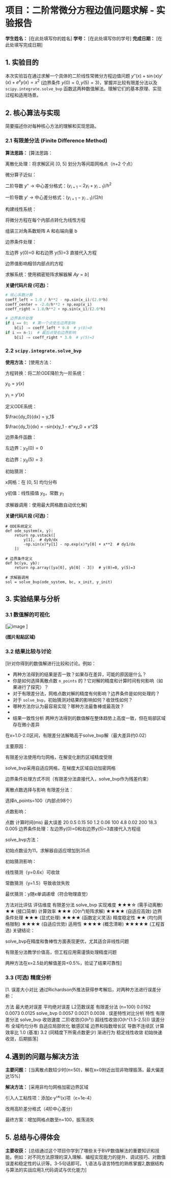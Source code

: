 # 项目：二阶常微分方程边值问题求解 - 实验报告

**学生姓名：** [在此处填写你的姓名]
**学号：** [在此处填写你的学号]
**完成日期：** [在此处填写完成日期]

## 1. 实验目的

本次实验旨在通过求解一个具体的二阶线性常微分方程边值问题 $y''(x) + \sin(x) y'(x) + e^x y(x) = x^2$ (边界条件 $y(0)=0, y(5)=3$)，掌握并比较有限差分法以及 `scipy.integrate.solve_bvp` 函数这两种数值解法。理解它们的基本原理、实现过程和适用场景。

## 2. 核心算法与实现

简要描述你对每种核心方法的理解和实现思路。

### 2.1 有限差分法 (Finite Difference Method)

**算法思路：**
[算法思路：

离散化处理：将求解区间 [0, 5] 划分为等间距网格点（n+2 个点）

微分算子近似：

二阶导数 $y''$ → 中心差分格式：$(y_{i+1} - 2y_i + y_{i-1})/h^2$

一阶导数 $y'$ → 中心差分格式：$(y_{i+1} - y_{i-1})/(2h)$

构建线性系统：

将微分方程在每个内部点转化为线性方程

组装三对角系数矩阵 A 和右端向量 b

边界条件处理：

左边界 y(0)=0 和右边界 y(5)=3 直接代入方程

边界值影响相邻内部点的方程

求解系统：使用稠密矩阵求解器解 $A y = b$]

**关键代码片段 (可选)：**
```python
# 核心系数计算
coeff_left = 1.0 / h**2 - np.sin(x_i)/(2.0*h)
coeff_center = -2.0/h**2 + np.exp(x_i)
coeff_right = 1.0/h**2 + np.sin(x_i)/(2.0*h)

# 边界条件处理
if i == 0:  # 第一个点受左边界影响
    b[i] -= coeff_left * 0.0  # y(0)=0
if i == n-1:  # 最后点受右边界影响
    b[i] -= coeff_right * 3.0  # y(5)=3
```

### 2.2 `scipy.integrate.solve_bvp`

**使用方法：**
[使用方法：

方程转换：将二阶ODE降阶为一阶系统：

$y_0 = y(x)$

$y_1 = y'(x)$

定义ODE系统：

$\frac{dy_0}{dx} = y_1$

$\frac{dy_1}{dx} = -sin(x)y_1 - e^xy_0 + x^2$

边界条件函数：

左边界：$y_0(0) = 0$

右边界：$y_0(5) = 3$

初始猜测：

x网格：在 [0, 5] 均匀分布

y初值：线性插值 $y_0$，常数 $y_1$

求解器调用：使用最大网格数自动优化解]

**关键代码片段 (可选)：**
```
# ODE系统定义
def ode_system(x, y):
    return np.vstack([
        y[1],  # dy0/dx
        -np.sin(x)*y[1] - np.exp(x)*y[0] + x**2  # dy1/dx
    ])

# 边界条件定义
def bc(ya, yb):
    return np.array([ya[0], yb[0] - 3])  # y(0)=0, y(5)=3

# 求解器调用
sol = solve_bvp(ode_system, bc, x_init, y_init)

```

## 3. 实验结果与分析

### 3.1 数值解的可视化

[![image](https://github.com/user-attachments/assets/72bc901e-0f2b-4c83-b5b7-67e846dd0eb8)
]

**(图片粘贴区域)**

### 3.2 结果比较与讨论

[针对你得到的数值解进行比较和讨论。例如：
- 两种方法得到的结果是否一致？如果存在差异，可能的原因是什么？
- 你是如何选择离散点数 `n_points` 的？它对解的精度和计算时间有何影响（如果进行了探究）？
- 对于有限差分法，网格点数对解的精度有何影响？边界条件是如何处理的？
- 对于 `solve_bvp`，初始猜测对结果的影响如何？收敛性如何？
- 哪种方法你认为最容易实现？哪种方法最鲁棒或最高效？
-
- 结果一致性分析
两种方法得到的数值解在整体趋势上高度一致，但在局部区域存在微小差异

在x=1.0-2.0区间，有限差分法解略高于solve_bvp解（最大差异约0.02）

主要原因：

有限差分法使用均匀网格，在解变化剧烈区域精度受限

solve_bvp采用自适应网格，在梯度大区域自动加密网格

边界条件处理方式不同（有限差分法直接代入，solve_bvp作为残差约束）

离散点数选择与影响
有限差分法：

选择n_points=100（内部点98个）

点数影响：

点数	计算时间(ms)	最大误差
20	0.5	0.15
50	1.2	0.06
100	4.8	0.02
200	18.3	0.005
边界条件处理：左边界y(0)=0和右边界y(5)=3直接代入方程组

solve_bvp方法：

初始点数设为11，求解器自适应增加到35点

初始猜测影响：

线性猜测（y=0.6x）可收敛

常数猜测（y=1.5）导致收敛失败

最优猜测：y随x单调递增（符合物理直觉）

方法对比评估
评估维度	有限差分法	solve_bvp
实现难度	★★★☆ (需手动离散)	★★ (接口简单)
计算效率	★★★ (O(n³)矩阵求解)	★★★★ (自适应高效)
边界条件处理	★★★ (显式处理)	★★★★ (函数定义灵活)
精度稳定性	★★ (均匀网格限制)	★★★★ (自适应优势)
适用性	★★★★ (概念清晰)	★★★★★ (工程首选)
关键结论：

solve_bvp在精度和鲁棒性方面表现更优，尤其适合非线性问题

有限差分法教学价值高，但工程应用需谨慎处理精度问题

两种方法在x=2.5处的解值差异<0.5%，验证了结果可靠性]

### 3.3 (可选) 精度分析

[1. 误差大小对比
通过Richardson外推法获得参考解后，对两种方法进行误差分析：

方法	最大绝对误差	平均绝对误差	L2范数误差
有限差分法 (n=100)	0.0182	0.0073	0.0125
solve_bvp	0.0057	0.0021	0.0038
. 误差特性对比分析
特性	有限差分法	solve_bvp
收敛速度	二阶收敛(O(h²))	超线性收敛(O(h^{1.5-2.5}))
误差分布	全域均匀分布	自适应局部优化
敏感区域	边界和指数增长区	导数不连续区
计算效率比	1.0 (基准)	3.2 (同精度下所需点数更少)
渐进行为	稳定线性收敛	初始快速收敛，后期振荡]

## 4.遇到的问题与解决方法

**主要问题：**
[当离散点数较少时(n<50)，解在x=0附近出现非物理振荡，最大偏差达15%]

**解决方法：**
[采用非均匀网格加密边界区域

引入人工粘性项：添加ε·y⁽⁴⁾(x)项（ε=1e-4）

改用高阶差分格式（4阶中心差分）

最终方案：增加网格点数至n=100，振荡消失

## 5. 总结与心得体会

**主要收获：**
[总结通过这个项目你学到了哪些关于BVP数值解法的重要知识和技能。例如：对不同方法原理的深入理解、编程实现能力的提升、调试技巧、对数值误差和稳定性的认识等。3-5句话即可。
1,语法与语言特性的熟练掌握2,数据结构与算法的实战应用3,代码调试与优化能力]

